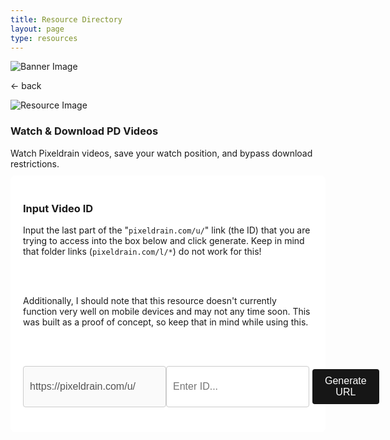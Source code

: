 ```yaml
---
title: Resource Directory
layout: page
type: resources
---
```

<style>
    hr.has-background-black {
        display: none;
    }

    h1.title {
        display: none;
    }
</style>
<link rel="stylesheet" href="https://api.scyted.tv/wave-development/dashboard/scytedtv-resources.css">
<link rel="stylesheet" href="https://api.scyted.tv/wave-development/dashboard/mobile-lock.css">
<body>

<!-- <div class="mobile-error">
  <div id="error-message" style="color: red;">
    ScytedTV Resources isn't currently available to mobile users at this time.
  </div>
</div> -->

<div class="banner">
    <img src="https://cdn.scyted.tv/website-assets/resource-portal/banner.jpg" alt="Banner Image" class="banner-image">
  </div>

<div class="resource-container">
  
  <div class="resource-wrapper">
  
  <div class="resource-back" onclick="backButton()"><p>← back</p></div>

  <div class="resource-info-box">
    <img src="https://cdn.scyted.tv/website-assets/resource-portal/logos/pixeldrain.jpg" alt="Resource Image" class="resource-image">
    <h3>Watch & Download PD Videos</h3>
    Watch Pixeldrain videos, save your watch position, and bypass download restrictions.<br>
  </div>
  
  </div>
  
<div class="resource-box">

  <div id="login-container" class="login-container">
  </div>

  <style>
    .user-info-box {
        flex: 1;
        padding: 20px;
        background-color: #fff;
        border-radius: 8px;
        margin-top: 10px;
        text-align: left;
    }
    .input-group {
    display: flex;
    margin-bottom: 20px;
  }
  .input-group input[type="text"] {
    flex: 1;
    padding: 10px;
    border: 1px solid #ccc;
    border-radius: 4px;
    font-size: 16px;
  }
  .input-group button {
    padding: 10px 20px;
    background-color: #161616;
    color: white;
    border: none;
    border-radius: 4px;
    cursor: pointer;
    font-size: 16px;
    margin: 5px;
  }
  .input-group button:hover {
    background-color: #45a049;
  }
  #error {
    color: red;
    margin-top: 10px;
  }
    </style>
<div class="container">

<div id="error"></div>

<div class="user-info-box" id="userInfoBox">

<h3>Input Video ID</h3>

Input the last part of the "<code>pixeldrain.com/u/</code>" link (the ID) that you are trying to access into the box below and click generate. Keep in mind that folder links (<code>pixeldrain.com/l/*</code>) do not work for this!

<br><br>

Additionally, I should note that this resource doesn't currently function very well on mobile devices and may not any time soon. This was built as a proof of concept, so keep that in mind while using this.

<br><br>
  
  <div class="input-group">
    <input type="text" id="urlInput" value="https://pixeldrain.com/u/" disabled>
    <input type="text" id="idInput" placeholder="Enter ID..." oninput="toggleButton()">
    <button id="generateBtn" onclick="generateURL()" disabled>Generate URL</button>
  </div>

</div>
</div>
</div>
</div>

<script src="https://api.scyted.tv/wave-development/dashboard/page-loading-script.js"></script>
<script src="index-script.js"></script>
<script src="insert-scripts.js"></script>
<script src="https://api.scyted.tv/wave-development/dashboard/mobile-redirect.js"></script>
<script async src="https://www.googletagmanager.com/gtag/js?id=G-LF3ZTHGQHE"></script>

</body>
